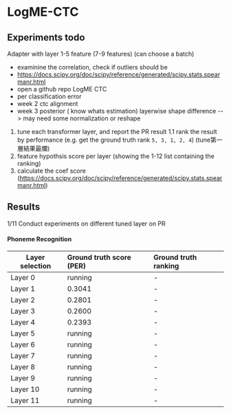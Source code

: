 #  LogME-CTC

## Experiments todo
Adapter with layer 1-5 feature  (7-9 features)
(can choose a batch)
- examinine the correlation, check if outliers should be 
- https://docs.scipy.org/doc/scipy/reference/generated/scipy.stats.spearmanr.html
- open a github repo LogME CTC
- per classification error
- week 2 ctc alignment
- week 3 posterior ( know whats estimation)
layerwise shape difference --> may need some normalization or reshape


1. tune each transformer layer, and report the PR result
1.1 rank the result by performance (e.g. get the ground truth rank `5, 3, 1, 2, 4`) (tune第一層結果最爛)
2. feature hypothsis score per layer (showing the 1-12 list containing the ranking)
3. calculate the coef score (https://docs.scipy.org/doc/scipy/reference/generated/scipy.stats.spearmanr.html)


## Results
1/11 Conduct experiments on different tuned layer on PR
#### Phoneme Recognition
| Layer selection  | Ground truth score (PER) |  Ground truth ranking  |
| ------------- |:-------------|:-----|
|Layer 0| running | - |
|Layer 1 | 0.3041 | - |
|Layer 2 | 0.2801 | - |
|Layer 3 | 0.2600 | - |
|Layer 4 | 0.2393 | - |
|Layer 5 | running| - |
|Layer 6 | running | - |
|Layer 7 | running | - |
|Layer 8 | running | - |
|Layer 9 | running | - |
|Layer 10 | running | - |
|Layer 11 | running | - |


